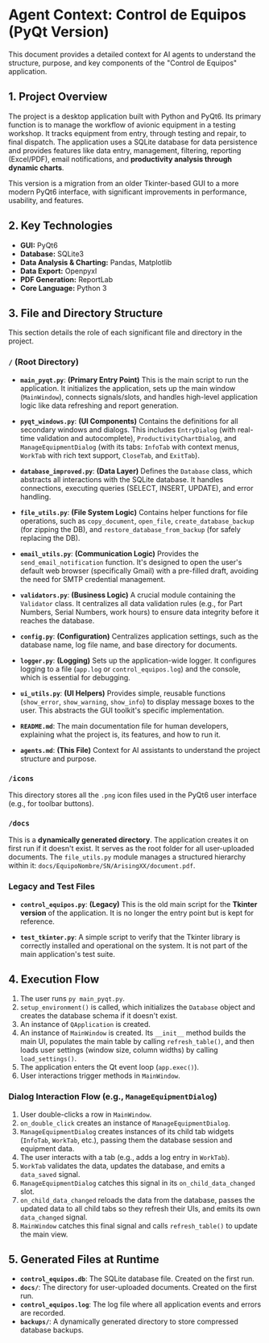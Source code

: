 # Agent Context: Control de Equipos (PyQt Version)

This document provides a detailed context for AI agents to understand the structure, purpose, and key components of the "Control de Equipos" application.

## 1. Project Overview

The project is a desktop application built with Python and PyQt6. Its primary function is to manage the workflow of avionic equipment in a testing workshop. It tracks equipment from entry, through testing and repair, to final dispatch. The application uses a SQLite database for data persistence and provides features like data entry, management, filtering, reporting (Excel/PDF), email notifications, and **productivity analysis through dynamic charts**.

This version is a migration from an older Tkinter-based GUI to a more modern PyQt6 interface, with significant improvements in performance, usability, and features.

## 2. Key Technologies

- **GUI:** PyQt6
- **Database:** SQLite3
- **Data Analysis & Charting:** Pandas, Matplotlib
- **Data Export:** Openpyxl
- **PDF Generation:** ReportLab
- **Core Language:** Python 3

## 3. File and Directory Structure

This section details the role of each significant file and directory in the project.

### `/` (Root Directory)

- **`main_pyqt.py`**: **(Primary Entry Point)** This is the main script to run the application. It initializes the application, sets up the main window (`MainWindow`), connects signals/slots, and handles high-level application logic like data refreshing and report generation.
- **`pyqt_windows.py`**: **(UI Components)** Contains the definitions for all secondary windows and dialogs. This includes `EntryDialog` (with real-time validation and autocomplete), `ProductivityChartDialog`, and `ManageEquipmentDialog` (with its tabs: `InfoTab` with context menus, `WorkTab` with rich text support, `CloseTab`, and `ExitTab`).

- **`database_improved.py`**: **(Data Layer)** Defines the `Database` class, which abstracts all interactions with the SQLite database. It handles connections, executing queries (SELECT, INSERT, UPDATE), and error handling.

- **`file_utils.py`**: **(File System Logic)** Contains helper functions for file operations, such as `copy_document`, `open_file`, `create_database_backup` (for zipping the DB), and `restore_database_from_backup` (for safely replacing the DB).

- **`email_utils.py`**: **(Communication Logic)** Provides the `send_email_notification` function. It's designed to open the user's default web browser (specifically Gmail) with a pre-filled draft, avoiding the need for SMTP credential management.

- **`validators.py`**: **(Business Logic)** A crucial module containing the `Validator` class. It centralizes all data validation rules (e.g., for Part Numbers, Serial Numbers, work hours) to ensure data integrity before it reaches the database.

- **`config.py`**: **(Configuration)** Centralizes application settings, such as the database name, log file name, and base directory for documents.

- **`logger.py`**: **(Logging)** Sets up the application-wide logger. It configures logging to a file (`app.log` or `control_equipos.log`) and the console, which is essential for debugging.

- **`ui_utils.py`**: **(UI Helpers)** Provides simple, reusable functions (`show_error`, `show_warning`, `show_info`) to display message boxes to the user. This abstracts the GUI toolkit's specific implementation.

- **`README.md`**: The main documentation file for human developers, explaining what the project is, its features, and how to run it.

- **`agents.md`**: **(This File)** Context for AI assistants to understand the project structure and purpose.

### `/icons`

This directory stores all the `.png` icon files used in the PyQt6 user interface (e.g., for toolbar buttons).

### `/docs`

This is a **dynamically generated directory**. The application creates it on first run if it doesn't exist. It serves as the root folder for all user-uploaded documents. The `file_utils.py` module manages a structured hierarchy within it: `docs/EquipoNombre/SN/ArisingXX/document.pdf`.

### Legacy and Test Files

- **`control_equipos.py`**: **(Legacy)** This is the old main script for the **Tkinter version** of the application. It is no longer the entry point but is kept for reference.

- **`test_tkinter.py`**: A simple script to verify that the Tkinter library is correctly installed and operational on the system. It is not part of the main application's test suite.

## 4. Execution Flow

1.  The user runs `py main_pyqt.py`.
2.  `setup_environment()` is called, which initializes the `Database` object and creates the database schema if it doesn't exist.
3.  An instance of `QApplication` is created.
4.  An instance of `MainWindow` is created. Its `__init__` method builds the main UI, populates the main table by calling `refresh_table()`, and then loads user settings (window size, column widths) by calling `load_settings()`.
5.  The application enters the Qt event loop (`app.exec()`).
6.  User interactions trigger methods in `MainWindow`.

### Dialog Interaction Flow (e.g., `ManageEquipmentDialog`)

1.  User double-clicks a row in `MainWindow`.
2.  `on_double_click` creates an instance of `ManageEquipmentDialog`.
3.  `ManageEquipmentDialog` creates instances of its child tab widgets (`InfoTab`, `WorkTab`, etc.), passing them the database session and equipment data.
4.  The user interacts with a tab (e.g., adds a log entry in `WorkTab`).
5.  `WorkTab` validates the data, updates the database, and emits a `data_saved` signal.
6.  `ManageEquipmentDialog` catches this signal in its `on_child_data_changed` slot.
7.  `on_child_data_changed` reloads the data from the database, passes the updated data to all child tabs so they refresh their UIs, and emits its own `data_changed` signal.
8.  `MainWindow` catches this final signal and calls `refresh_table()` to update the main view.

## 5. Generated Files at Runtime

- **`control_equipos.db`**: The SQLite database file. Created on the first run.
- **`docs/`**: The directory for user-uploaded documents. Created on the first run.
- **`control_equipos.log`**: The log file where all application events and errors are recorded.
- **`backups/`**: A dynamically generated directory to store compressed database backups.